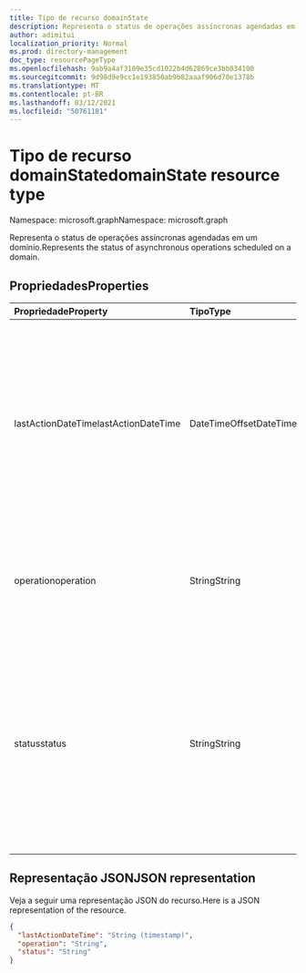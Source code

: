 ```yaml
---
title: Tipo de recurso domainState
description: Representa o status de operações assíncronas agendadas em um domínio.
author: adimitui
localization_priority: Normal
ms.prod: directory-management
doc_type: resourcePageType
ms.openlocfilehash: 9ab9a4af3109e35cd1022b4d62869ce3bb034100
ms.sourcegitcommit: 9d98d9e9cc1e193850ab9b82aaaf906d70e1378b
ms.translationtype: MT
ms.contentlocale: pt-BR
ms.lasthandoff: 03/12/2021
ms.locfileid: "50761181"
---
```

# <a name="domainstate-resource-type"></a><span data-ttu-id="abbb6-103">Tipo de recurso domainState</span><span class="sxs-lookup"><span data-stu-id="abbb6-103">domainState resource type</span></span>

<span data-ttu-id="abbb6-104">Namespace: microsoft.graph</span><span class="sxs-lookup"><span data-stu-id="abbb6-104">Namespace: microsoft.graph</span></span>

<span data-ttu-id="abbb6-105">Representa o status de operações assíncronas agendadas em um domínio.</span><span class="sxs-lookup"><span data-stu-id="abbb6-105">Represents the status of asynchronous operations scheduled on a domain.</span></span>

## <a name="properties"></a><span data-ttu-id="abbb6-106">Propriedades</span><span class="sxs-lookup"><span data-stu-id="abbb6-106">Properties</span></span>

| <span data-ttu-id="abbb6-107">Propriedade</span><span class="sxs-lookup"><span data-stu-id="abbb6-107">Property</span></span>   | <span data-ttu-id="abbb6-108">Tipo</span><span class="sxs-lookup"><span data-stu-id="abbb6-108">Type</span></span> | <span data-ttu-id="abbb6-109">Descrição</span><span class="sxs-lookup"><span data-stu-id="abbb6-109">Description</span></span> |
|:---------------|:--------|:----------|
| <span data-ttu-id="abbb6-110">lastActionDateTime</span><span class="sxs-lookup"><span data-stu-id="abbb6-110">lastActionDateTime</span></span> | <span data-ttu-id="abbb6-111">DateTimeOffset</span><span class="sxs-lookup"><span data-stu-id="abbb6-111">DateTimeOffset</span></span> | <span data-ttu-id="abbb6-112">Timestamp para quando ocorreu a última atividade.</span><span class="sxs-lookup"><span data-stu-id="abbb6-112">Timestamp for when the last activity occurred.</span></span> <span data-ttu-id="abbb6-113">O valor é atualizado quando uma operação é agendada, a tarefa assíncrona é iniciada e quando a operação é concluída.</span><span class="sxs-lookup"><span data-stu-id="abbb6-113">The value is updated when an operation is scheduled, the asynchronous task starts, and when the operation completes.</span></span> |
| <span data-ttu-id="abbb6-114">operation</span><span class="sxs-lookup"><span data-stu-id="abbb6-114">operation</span></span> | <span data-ttu-id="abbb6-115">String</span><span class="sxs-lookup"><span data-stu-id="abbb6-115">String</span></span> | <span data-ttu-id="abbb6-116">Tipo de operação assíncrona.</span><span class="sxs-lookup"><span data-stu-id="abbb6-116">Type of asynchronous operation.</span></span> <span data-ttu-id="abbb6-117">Os valores podem ser *ForceDelete* ou *Verification*</span><span class="sxs-lookup"><span data-stu-id="abbb6-117">The values can be *ForceDelete* or *Verification*</span></span> |
| <span data-ttu-id="abbb6-118">status</span><span class="sxs-lookup"><span data-stu-id="abbb6-118">status</span></span> | <span data-ttu-id="abbb6-119">String</span><span class="sxs-lookup"><span data-stu-id="abbb6-119">String</span></span> | <span data-ttu-id="abbb6-120">Status atual da operação.</span><span class="sxs-lookup"><span data-stu-id="abbb6-120">Current status of the operation.</span></span> <br> <span data-ttu-id="abbb6-121">*Agendado* - A operação foi agendada, mas não foi iniciada.</span><span class="sxs-lookup"><span data-stu-id="abbb6-121">*Scheduled* - Operation has been scheduled but has not started.</span></span> <br> <span data-ttu-id="abbb6-122">*InProgress* - A tarefa foi iniciada e está em andamento.</span><span class="sxs-lookup"><span data-stu-id="abbb6-122">*InProgress* - Task has started and is in progress.</span></span> <br> <span data-ttu-id="abbb6-123">*Falha* - Falha na operação.</span><span class="sxs-lookup"><span data-stu-id="abbb6-123">*Failed* - Operation has failed.</span></span> |

## <a name="json-representation"></a><span data-ttu-id="abbb6-124">Representação JSON</span><span class="sxs-lookup"><span data-stu-id="abbb6-124">JSON representation</span></span>
<span data-ttu-id="abbb6-125">Veja a seguir uma representação JSON do recurso.</span><span class="sxs-lookup"><span data-stu-id="abbb6-125">Here is a JSON representation of the resource.</span></span>

<!-- {
  "blockType": "resource",
  "optionalProperties": [

  ],
  "@odata.type": "microsoft.graph.domainState"
}-->

```json
{
  "lastActionDateTime": "String (timestamp)",
  "operation": "String",
  "status": "String"
}

```

<!-- uuid: 8fcb5dbc-d5aa-4681-8e31-b001d5168d79
2015-10-25 14:57:30 UTC -->
<!-- {
  "type": "#page.annotation",
  "description": "domainState resource",
  "keywords": "",
  "section": "documentation",
  "tocPath": ""
}-->

